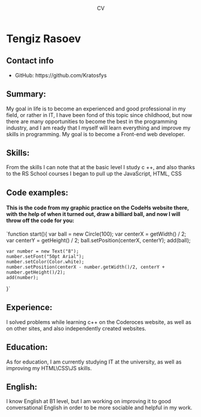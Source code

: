 <header>CV</header>
<h1>Tengiz Rasoev</h1>
<h2>Contact info</h2>
  <ul>
  <li>GitHub: https://github.com/Kratosfys </li>
  </ul>
  <h2>Summary: </h2>
My goal in life is to become an experienced and good professional in my field, or rather in IT, I have been fond of this topic since childhood, but now there are many opportunities to become the best in the programming industry, and I am ready that I myself will learn everything and improve my skills in programming. My goal is to become a Front-end web developer. 
<h2>Skills:</h2>
From the skills I can note that at the basic level I study c ++, and also thanks to the RS School courses I began to pull up the JavaScript, HTML, CSS
<h2>Code examples: </h2>
<h4>This is the code from my graphic practice on the CodeHs website there, with the help of when it turned out, draw a billiard ball, and now I will throw off the code for you: </h4>


`function start(){ 
    var ball = new Circle(100);
    var centerX = getWidth() / 2;
    var centerY = getHeight() / 2;
    ball.setPosition(centerX, centerY);
    add(ball); 
    
    var number = new Text("8");
    number.setFont("50pt Arial");
    number.setColor(Color.white);
    number.setPosition(centerX - number.getWidth()/2, centerY + number.getHeight()/2);
    add(number);
}`


<h2>Experience:</h2>
I solved problems while learning c++ on the Coderoces website, as well as on other sites, and also independently created websites.
<h2>Education:</h2>
As for education, I am currently studying IT at the university, as well as improving my HTML\CSS\JS skills.

<h2>English:</h2>
I know English at B1 level, but I am working on improving it to good conversational English in order to be more sociable and helpful in my work.
